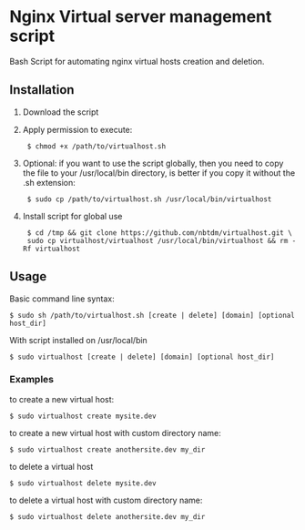 Nginx Virtual server management script
===========

Bash Script for automating nginx virtual hosts creation and deletion.

## Installation ##

1. Download the script
2. Apply permission to execute:

        $ chmod +x /path/to/virtualhost.sh
  
3. Optional: if you want to use the script globally, then you need to copy the file to your /usr/local/bin directory, is better
if you copy it without the .sh extension:

        $ sudo cp /path/to/virtualhost.sh /usr/local/bin/virtualhost

1. Install script for global use

        $ cd /tmp && git clone https://github.com/nbtdm/virtualhost.git \
        sudo cp virtualhost/virtualhost /usr/local/bin/virtualhost && rm -Rf virtualhost



## Usage ##

Basic command line syntax:

    $ sudo sh /path/to/virtualhost.sh [create | delete] [domain] [optional host_dir]
    
With script installed on /usr/local/bin

    $ sudo virtualhost [create | delete] [domain] [optional host_dir]
    

### Examples ###

to create a new virtual host:

    $ sudo virtualhost create mysite.dev
  
to create a new virtual host with custom directory name:

    $ sudo virtualhost create anothersite.dev my_dir
  
to delete a virtual host

    $ sudo virtualhost delete mysite.dev
  
to delete a virtual host with custom directory name:

    $ sudo virtualhost delete anothersite.dev my_dir
